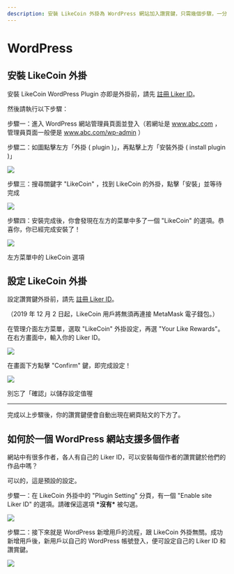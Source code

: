 ```yaml
---
description: 安裝 LikeCoin 外掛為 WordPress 網站加入讚賞鍵，只需幾個步驟，一分鐘之內
---
```


# WordPress

## 安裝 LikeCoin 外掛

安裝 LikeCoin WordPress Plugin 亦即是外掛前，請先 [註冊 Liker ID](https://docs.like.co/v/zh/user-guide/liker-id/how-to-register-a-liker-id)。

然後請執行以下步驟：

步驟一：進入 WordPress 網站管理員頁面並登入（若網址是 www.abc.com ，管理員頁面一般便是 www.abc.com/wp-admin ）  
  
步驟二：如圖點擊左方「外掛 \( plugin \)」，再點擊上方「安裝外掛 \( install plugin \)」

![](https://downloads.intercomcdn.com/i/o/72823649/de9b920907d2af82226ac75d/image.png)

步驟三：搜尋關鍵字 "LikeCoin" ，找到 LikeCoin 的外掛，點擊「安裝」並等待完成

![](https://downloads.intercomcdn.com/i/o/72829954/b4eb1f0016d9d8625fbae18d/image+%281%29.png)

步驟四：安裝完成後，你會發現在左方的菜單中多了一個 "LikeCoin" 的選項。恭喜你，你已經完成安裝了！  


![](https://downloads.intercomcdn.com/i/o/78316704/563d879f9e38b9a1095c47be/menu+choice.png)

左方菜單中的 LikeCoin 選項

## 設定 LikeCoin 外掛 <a id="448e"></a>

設定讚賞鍵外掛前，請先 [註冊 Liker ID](https://docs.like.co/v/zh/user-guide/liker-id/how-to-register-a-liker-id)。

（2019 年 12 月 2 日起，LikeCoin 用戶將無須再連接 MetaMask 電子錢包。）

在管理介面左方菜單，選取 "LikeCoin" 外掛設定，再選 "Your Like Rewards"。在右方畫面中，輸入你的 Liker ID。

![](https://downloads.intercomcdn.com/i/o/169029380/cb32c7bb0355af7cc8fcd90a/image.png)

在畫面下方點擊 "Confirm" 鍵，即完成設定！

![](https://downloads.intercomcdn.com/i/o/169030016/a06e41a0df716187532d749b/image.png)

別忘了「確認」以儲存設定值喔

-------------------------

完成以上步驟後，你的讚賞鍵便會自動出現在網頁貼文的下方了。

## 如何於一個 WordPress 網站支援多個作者

網站中有很多作者，各人有自己的 Liker ID，可以安裝每個作者的讚賞鍵於他們的作品中嗎？

可以的，這是預設的設定。  
  
步驟一：在 LikeCoin 外掛中的 "Plugin Setting" 分頁，有一個 "Enable site Liker ID" 的選項。請確保這選項 **\*沒有\*** 被勾選。

![](https://downloads.intercomcdn.com/i/o/136642368/d706b1b2fce0cc75ee5b41f8/image.png)

步驟二：接下來就是 WordPress 新增用戶的流程，跟 LikeCoin 外掛無關。成功新增用戶後，新用戶以自己的 WordPress 帳號登入，便可設定自己的 Liker ID 和讚賞鍵。  


![](https://downloads.intercomcdn.com/i/o/136642597/50fe2f0401676caf9ebf86f6/image.png)

